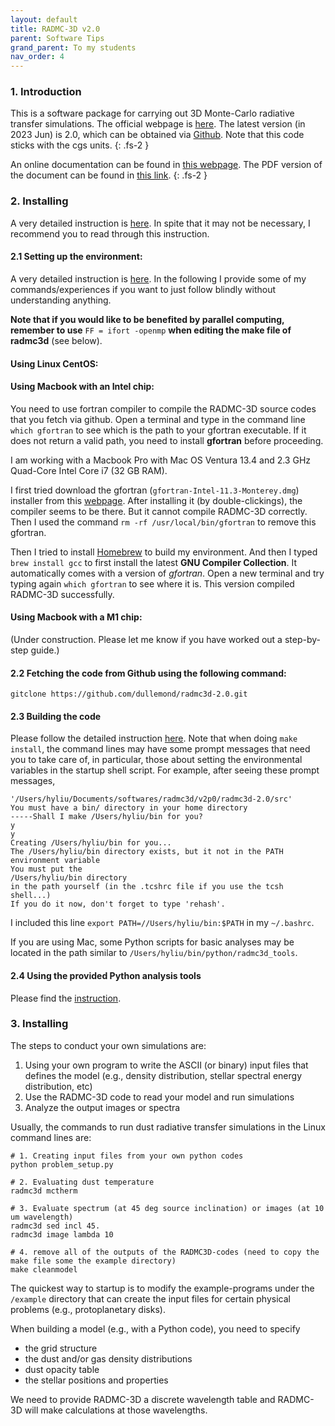 ```yaml
---
layout: default
title: RADMC-3D v2.0
parent: Software Tips
grand_parent: To my students
nav_order: 4
---
```


### 1. Introduction

This is a software package for carrying out 3D Monte-Carlo radiative transfer simulations.
The official webpage is [here](https://www.ita.uni-heidelberg.de/~dullemond/software/radmc-3d/index.php).
The latest version (in 2023 Jun) is 2.0, which can be obtained via [Github](https://github.com/dullemond/radmc3d-2.0/tree/master).
Note that this code sticks with the cgs units.
{: .fs-2 }

An online documentation can be found in [this webpage](https://www.ita.uni-heidelberg.de/~dullemond/software/radmc-3d/manual_radmc3d/index.html).
The PDF version of the document can be found in [this link](https://www.ita.uni-heidelberg.de/~dullemond/software/radmc-3d/radmc3d.pdf).
{: .fs-2 }

### 2. Installing
A very detailed instruction is [here](https://www.ita.uni-heidelberg.de/~dullemond/software/radmc-3d/manual_radmc3d/installation.html). In spite that it may not be necessary, I recommend you to read through this instruction.

#### 2.1 Setting up the environment:
A very detailed instruction is [here](https://www.ita.uni-heidelberg.de/~dullemond/software/radmc-3d/manual_radmc3d/overview.html). In the following I provide some of my commands/experiences if you want to just follow blindly without understanding anything.

**Note that if you would like to be benefited by parallel computing, remember to use** `FF = ifort -openmp` **when editing the make file of radmc3d** (see below).

#### Using Linux CentOS:

#### Using Macbook with an Intel chip:
You need to use fortran compiler to compile the RADMC-3D source codes that you fetch via github. Open a terminal and type in the command line `which gfortran` to see which is the path to your gfortran executable. If it does not return a valid path, you need to install **gfortran** before proceeding.

I am working with a Macbook Pro with  Mac OS Ventura 13.4 and 2.3 GHz Quad-Core Intel Core i7 (32 GB RAM).

I first tried download the gfortran (`gfortran-Intel-11.3-Monterey.dmg`) installer from this [webpage](https://github.com/fxcoudert/gfortran-for-macOS/releases). After installing it (by double-clickings), the compiler seems to be there. But it cannot compile RADMC-3D correctly. Then I used the command `rm -rf /usr/local/bin/gfortran` to remove this gfortran.

Then I tried to install [Homebrew](https://brew.sh/) to build my environment. And then I typed `brew install gcc` to first install the latest **GNU Compiler Collection**. It automatically comes with a version of *gfortran*. Open a new terminal and try typing again `which gfortran` to see where it is. This version compiled RADMC-3D successfully.

#### Using Macbook with a M1 chip:
(Under construction. Please let me know if you have worked out a step-by-step guide.)

#### 2.2 Fetching the code from Github using the following command:
```
gitclone https://github.com/dullemond/radmc3d-2.0.git
```

#### 2.3 Building the code
Please follow the detailed instruction [here](https://www.ita.uni-heidelberg.de/~dullemond/software/radmc-3d/manual_radmc3d/quickstart.html).
Note that when doing `make install`, the command lines may have some prompt messages that need you to take care of, in particular, those about setting the environmental variables in the startup shell script. For example, after seeing these prompt messages,
```
'/Users/hyliu/Documents/softwares/radmc3d/v2p0/radmc3d-2.0/src'
You must have a bin/ directory in your home directory
-----Shall I make /Users/hyliu/bin for you?
y
y
Creating /Users/hyliu/bin for you...
The /Users/hyliu/bin directory exists, but it not in the PATH environment variable
You must put the
/Users/hyliu/bin directory
in the path yourself (in the .tcshrc file if you use the tcsh shell...)
If you do it now, don't forget to type 'rehash'.
```
I included this line `export PATH=//Users/hyliu/bin:$PATH` in my `~/.bashrc`.

If you are using Mac, some Python scripts for basic analyses may be located in the path similar to `/Users/hyliu/bin/python/radmc3d_tools`.


#### 2.4 Using the provided Python analysis tools

Please find the [instruction](https://www.ita.uni-heidelberg.de/~dullemond/software/radmc-3d/manual_radmc3d/installation.html#how-to-install-and-use-the-python-radmc3d-tools).


### 3. Installing

The steps to conduct your own simulations are:
1. Using your own program to write the ASCII (or binary) input files that defines the model (e.g., density distribution, stellar spectral energy distribution, etc)
2. Use the RADMC-3D code to read your model and run simulations
3. Analyze the output images or spectra

Usually, the commands to run dust radiative transfer simulations in the Linux command lines are:

```
# 1. Creating input files from your own python codes
python problem_setup.py

# 2. Evaluating dust temperature
radmc3d mctherm

# 3. Evaluate spectrum (at 45 deg source inclination) or images (at 10 um wavelength)
radmc3d sed incl 45.
radmc3d image lambda 10

# 4. remove all of the outputs of the RADMC3D-codes (need to copy the make file some the example directory)
make cleanmodel
```

The quickest way to startup is to modify the example-programs under the `/example` directory that can create the input files for certain physical problems (e.g., protoplanetary disks).

When building a model (e.g., with a Python code), you need to specify
- the grid structure
- the dust and/or gas density distributions
- dust opacity table
- the stellar positions and properties

We need to provide RADMC-3D a discrete wavelength table and RADMC-3D will make calculations at those wavelengths.
